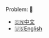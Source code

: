 Problem: :link: 
- [:cn:中文](https://leetcode-cn.com/problems/intersection-of-two-arrays-ii)
- [:us:English](https://leetcode.com/problems/intersection-of-two-arrays-ii)
